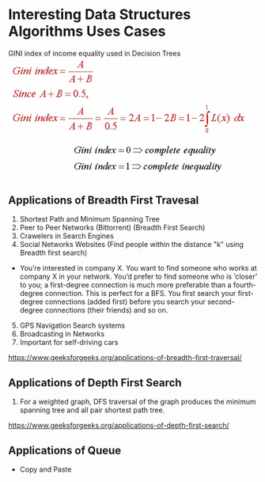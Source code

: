 # Interesting Data Structures Algorithms Uses Cases

GINI index of income equality used in Decision Trees
![alt text](https://github.com/LewisRa/DataStructures-AlgorithmS/blob/master/gini_formula.jpg)

## Applications of Breadth First Travesal

1. Shortest Path and Minimum Spanning Tree
2. Peer to Peer Networks (Bittorrent) (Breadth First Search)
3. Crawelers in Search Engines
4. Social Networks Websites (Find people within the distance "k" using Breadth first search)
- You’re interested in company X. You want to find someone who works at company X in your network. You’d prefer to find someone who is ‘closer’ to you; a first-degree connection is much more preferable than a fourth-degree connection. This is perfect for a BFS. You first search your first-degree connections (added first) before you search your second-degree connections (their friends) and so on.
5. GPS Navigation Search systems
6. Broadcasting in Networks
7. Important for self-driving cars

https://www.geeksforgeeks.org/applications-of-breadth-first-traversal/

## Applications of Depth First Search
1. For a weighted graph, DFS traversal of the graph produces the minimum spanning tree and all pair shortest path tree.

https://www.geeksforgeeks.org/applications-of-depth-first-search/

## Applications of Queue
 - Copy and Paste
